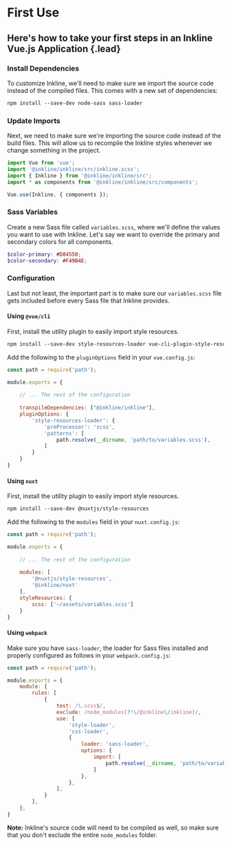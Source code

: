 # First Use
## Here's how to take your first steps in an Inkline Vue.js Application {.lead}

### Install Dependencies

To customize Inkline, we'll need to make sure we import the source code instead of the compiled files. This comes with a new set of dependencies:

~~~html
npm install --save-dev node-sass sass-loader
~~~

### Update Imports

Next, we need to make sure we're importing the source code instead of the build files. This will allow us to recompile the Inkline styles whenever we change something in the project.

~~~js
import Vue from 'vue';
import '@inkline/inkline/src/inkline.scss';
import { Inkline } from '@inkline/inkline/src';
import * as components from '@inkline/inkline/src/components';

Vue.use(Inkline, { components });
~~~

### Sass Variables

Create a new Sass file called `variables.scss`, where we'll define the values you want to use with Inkline. Let's say we want to override the primary and secondary colors for all components.

~~~scss 
$color-primary: #D84550;
$color-secondary: #F49B4E;
~~~

### Configuration

Last but not least, the important part is to make sure our `variables.scss` file gets included before every Sass file that Inkline provides.

#### Using `@vue/cli`

First, install the utility plugin to easily import style resources. 

~~~html
npm install --save-dev style-resources-loader vue-cli-plugin-style-resources-loader
~~~

Add the following to the `pluginOptions` field in your `vue.config.js`:

~~~js
const path = require('path');

module.exports = {
  
    // ... The rest of the configuration 
  
    transpileDependencies: ["@inkline/inkline"],
    pluginOptions: {
        'style-resources-loader': {
            'preProcessor': 'scss',
            'patterns': [
                path.resolve(__dirname, 'path/to/variables.scss'),
            ]
        }
    }
}
~~~

#### Using `nuxt`

First, install the utility plugin to easily import style resources. 

~~~html
npm install --save-dev @nuxtjs/style-resources
~~~

Add the following to the `modules` field in your `nuxt.config.js`:

~~~js
const path = require('path');

module.exports = {
  
    // ... The rest of the configuration 
  
    modules: [
        '@nuxtjs/style-resources',
        '@inkline/nuxt'
    ],
    styleResources: {
        scss: ['~/assets/variables.scss']
    }
}
~~~



#### Using `webpack`

Make sure you have `sass-loader`, the loader for Sass files installed and properly configured as follows in your `webpack.config.js`:

~~~js
const path = require('path');

module.exports = {
    module: {
        rules: [
            {
                test: /\.scss$/,
                exclude: /node_modules(?!\/@inkline\/inkline)/,
                use: [
                    'style-loader',
                    'css-loader',
                    {
                        loader: 'sass-loader',
                        options: {
                            import: [
                                path.resolve(__dirname, 'path/to/variables.scss')
                            ]
                        },
                    },
                ],
            }
        ],
    },
}
~~~

**Note:** Inkline's source code will need to be compiled as well, so make sure that you don't exclude the entire `node_modules` folder.

